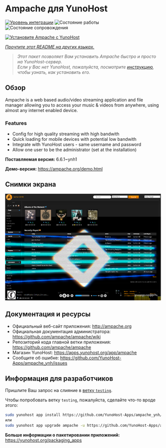 <!--
Важно: этот README был автоматически сгенерирован <https://github.com/YunoHost/apps/tree/master/tools/readme_generator>
Он НЕ ДОЛЖЕН редактироваться вручную.
-->

# Ampache для YunoHost

[![Уровень интеграции](https://dash.yunohost.org/integration/ampache.svg)](https://ci-apps.yunohost.org/ci/apps/ampache/) ![Состояние работы](https://ci-apps.yunohost.org/ci/badges/ampache.status.svg) ![Состояние сопровождения](https://ci-apps.yunohost.org/ci/badges/ampache.maintain.svg)

[![Установите Ampache с YunoHost](https://install-app.yunohost.org/install-with-yunohost.svg)](https://install-app.yunohost.org/?app=ampache)

*[Прочтите этот README на других языках.](./ALL_README.md)*

> *Этот пакет позволяет Вам установить Ampache быстро и просто на YunoHost-сервер.*  
> *Если у Вас нет YunoHost, пожалуйста, посмотрите [инструкцию](https://yunohost.org/install), чтобы узнать, как установить его.*

## Обзор

Ampache is a web based audio/video streaming application and file manager allowing you to access your music & videos from anywhere, using almost any internet enabled device.

### Features

 * Config for high quality streaming with high bandwith
 * Quick loading for mobile devices with potential low bandwith
 * Integrate with YunoHost users - same username and password
 * Allow one user to be the administrator (set at the installation)

**Поставляемая версия:** 6.6.1~ynh1

**Демо-версия:** <https://ampache.org/demo.html>

## Снимки экрана

![Снимок экрана Ampache](./doc/screenshots/visualizer.png)

## Документация и ресурсы

- Официальный веб-сайт приложения: <http://ampache.org>
- Официальная документация администратора: <https://github.com/ampache/ampache/wiki>
- Репозиторий кода главной ветки приложения: <https://github.com/ampache/ampache>
- Магазин YunoHost: <https://apps.yunohost.org/app/ampache>
- Сообщите об ошибке: <https://github.com/YunoHost-Apps/ampache_ynh/issues>

## Информация для разработчиков

Пришлите Ваш запрос на слияние в [ветку `testing`](https://github.com/YunoHost-Apps/ampache_ynh/tree/testing).

Чтобы попробовать ветку `testing`, пожалуйста, сделайте что-то вроде этого:

```bash
sudo yunohost app install https://github.com/YunoHost-Apps/ampache_ynh/tree/testing --debug
или
sudo yunohost app upgrade ampache -u https://github.com/YunoHost-Apps/ampache_ynh/tree/testing --debug
```

**Больше информации о пакетировании приложений:** <https://yunohost.org/packaging_apps>
